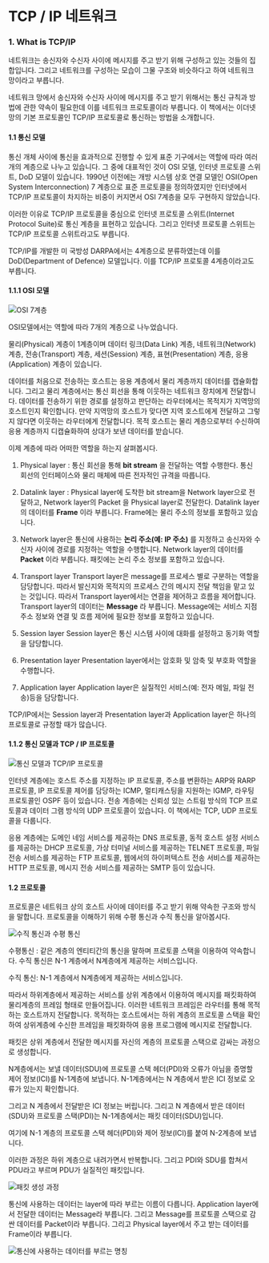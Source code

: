# TCP / IP 네트워크
### 1. What is TCP/IP

네트워크는 송신자와 수신자 사이에 메시지를 주고 받기 위해 구성하고 있는 것들의 집합입니다. 그리고 네트워크를 구성하는 모습이 그물 구조와 비슷하다고 하여 네트워크 망이라고 부릅니다.

네트워크 망에서 송신자와 수신자 사이에 메시지를 주고 받기 위해서는 통신 규칙과 방법에 관한 약속이 필요한데 이를 네트워크 프로토콜이라 부릅니다. 이 책에서는 이더넷 망의 기본 프로토콜인 TCP/IP 프로토콜로 통신하는 방법을 소개합니다.

#### 1.1 통신 모델

통신 개체 사이에 통신을 효과적으로 진행할 수 있게 표준 기구에서는 역할에 따라 여러개의 계층으로 나누고 있습니다.
 그 중에 대표적인 것이 OSI 모델, 인터넷 프로토콜 스위트, DoD 모델이 있습니다.
 1990년 이전에는 개방 시스템 상호 연결 모델인 OSI(Open System Interconnection) 7 계층으로 표준 프로토콜을 정의하였지만 인터넷에서 TCP/IP 프로토콜이 차지하는 비중이 커지면서 OSI 7계층을 모두 구현하지 않았습니다.



 이러한 이유로 TCP/IP 프로토콜을 중심으로 인터넷 프로토콜 스위트(Internet Protocol Suite)로 통신 계층을 표현하고 있습니다. 그리고 인터넷 프로토콜 스위트는 TCP/IP 프로토콜 스위트라고도 부릅니다.



 TCP/IP를 개발한 미 국방성 DARPA에서는 4계층으로 분류하였는데 이를 DoD(Department of Defence) 모델입니다. 이를 TCP/IP 프로토콜 4계층이라고도 부릅니다.

#### 1.1.1 OSI 모델
![OSI 7계층](http://cfile6.uf.tistory.com/image/2301BE365704E0EB05DA40)

OSI모델에서는 역할에 따라 7개의 계층으로 나누었습니다.



 물리(Physical) 계층이 1계층이며 데이터 링크(Data Link) 계층, 네트워크(Network) 계층, 전송(Transport) 계층, 세션(Session) 계층, 표현(Presentation) 계층, 응용(Application) 계층이 있습니다.



 데이터를 처음으로 전송하는 호스트는 응용 계층에서 물리 계층까지 데이터를 캡슐화합니다. 그리고 물리 계층에서는 통신 회선을 통해 이웃하는 네트워크 장치에게 전달합니다. 데이터를 전송하기 위한 경로를 설정하고 판단하는 라우터에서는 목적지가 지역망의 호스트인지 확인합니다. 만약 지역망의 호스트가 맞다면 지역 호스트에게 전달하고 그렇지 않다면 이웃하는 라우터에게 전달합니다. 목적 호스트는 물리 계층으로부터 수신하여 응용 계층까지 디캡슐화하여 상대가 보낸 데이터를 받습니다.



 이제 계층에 따라 어떠한 역할을 하는지 살펴봅시다.


1) Physical layer : 통신 회선을 통해 **bit stream** 을 전달하는 역할 수행한다.
통신 회선의 인터페이스와 물리 매체에 따른 전자적인 규격을 따릅니다.


2) Datalink layer : Physical layer에 도착한 bit stream을 Network layer으로 전달하고, Network layer의 Packet 을 Physical layer로 전달한다. Datalink layer의 데이터를 **Frame** 이라 부릅니다. Frame에는 물리 주소의 정보를 포함하고 있습니다.

3) Network layer은 통신에 사용하는  **논리 주소(예: IP 주소)** 를 지정하고 송신자와 수신자 사이에 경로를 지정하는 역할을 수행합니다. Network layer의 데이터를 **Packet** 이라 부릅니다. 패킷에는 논리 주소 정보를 포함하고 있습니다.

4) Transport layer
 Transport layer은 message를 프로세스 별로 구분하는 역할을 담당합니다. 따라서 발신지와 목적지의 프로세스 간의 메시지 전달 책임을 맡고 있는 것입니다.
 따라서 Transport layer에서는 연결을 제어하고 흐름을 제어합니다. Transport layer의 데이터는 **Message** 라 부릅니다. Message에는 서비스 지점 주소 정보와 연결 및 흐름 제어에 필요한 정보를 포함하고 있습니다.

5) Session layer
 Session layer은 통신 시스템 사이에 대화를 설정하고 동기화 역할을 담당합니다.

6) Presentation layer
 Presentation layer에서는 암호화 및 암축 및 부호화 역할을 수행합니다.

7) Application layer
Application layer은 실질적인 서비스(예: 전자 메일, 파일 전송)등을 담당합니다.

 TCP/IP에서는 Session layer과 Presentation layer과 Application layer은 하나의 프로토콜로 규정할 때가 많습니다.

#### 1.1.2 통신 모델과 TCP / IP 프로토콜
![통신 모델과 TCP/IP 프로토콜](http://cfile29.uf.tistory.com/image/24270D395704E124295713)

인터넷 계층에는 호스트 주소를 지정하는 IP 프로토콜, 주소를 변환하는 ARP와 RARP 프로토콜, IP 프로토콜 제어를 담당하는 ICMP, 멀티캐스팅을 지원하는 IGMP, 라우팅 프로토콜인 OSPF 등이 있습니다. 전송 계층에는 신뢰성 있는 스트림 방식의 TCP 프로토콜과 데이터 그램 방식의 UDP 프로토콜이 있습니다. 이 책에서는 TCP, UDP 프로토콜을 다룹니다.



 응용 계층에는 도메인 네임 서비스를 제공하는 DNS 프로토콜, 동적 호스트 설정 서비스를 제공하는 DHCP 프로토콜, 가상 터미널 서비스를 제공하는 TELNET 프로토콜, 파일 전송 서비스를 제공하는 FTP 프로토콜, 웹에서의 하이퍼텍스트 전송 서비스를 제공하는 HTTP 프로토콜, 메시지 전송 서비스를 제공하는 SMTP 등이 있습니다.

#### 1.2 프로토콜


프로토콜은 네트워크 상의 호스트 사이에 데이터를 주고 받기 위해 약속한 구조와 방식을 말합니다. 프로토콜을 이해하기 위해 수평 통신과 수직 통신을 알아봅시다.

![수직 통신과 수평 통신](http://cfile22.uf.tistory.com/image/2133493B5704E28904EAD3)

수평통신 : 같은 계층의 엔티티간의 통신을 말하며 프로토콜 스택을 이용하여 약속합니다. 수직 통신은 N-1 계층에서 N계층에게 제공하는 서비스입니다.

수직 통신: N-1 계층에서 N계층에게 제공하는 서비스입니다.

 따라서 하위계층에서 제공하는 서비스를 상위 계층에서 이용하여 메시지를 패킷화하여 물리계층의 프레임 형태로 만들어집니다. 이러한 네트워크 프레임은 라우터를 통해 목적하는 호스트까지 전달합니다. 목적하는 호스트에서는 하위 계층의 프로토콜 스택을 확인하여 상위계층에 수신한 프레임을 패킷화하여 응용 프로그램에 메시지로 전달합니다.

 패킷은 상위 계층에서 전달한 메시지를 자신의 계층의 프로토콜 스택으로 감싸는 과정으로 생성합니다.



 N계층에서는 보낼 데이터(SDU)에 프로토콜 스택 헤더(PDI)와 오류가 아님을 증명할 제어 정보(ICI)를 N-1계층에 보냅니다. N-1계층에서는 N 계층에서 받은 ICI 정보로 오류가 있는지 확인합니다.



 그리고 N 계층에서 전달받은 ICI 정보는 버립니다. 그리고 N 계층에서 받은 데이터(SDU)와 프로토콜 스택(PDI)는 N-1계층에서는 패킷 데이터(SDU)입니다.



 여기에 N-1 계층의 프로토콜 스택 헤더(PDI)와 제어 정보(ICI)를 붙여 N-2계층에 보냅니다.



 이러한 과정은 하위 계층으로 내려가면서 반복합니다. 그리고 PDI와 SDU를 합쳐서 PDU라고 부르며 PDU가 실질적인 패킷입니다.

![패킷 생성 과정](http://cfile4.uf.tistory.com/image/250F74345704E22A1CCBAC)

통신에 사용하는 데이터는 layer에 따라 부르는 이름이 다릅니다. Application layer에서 전달한 데이터는 Message라 부릅니다. 그리고 Message를 프로토콜 스택으로 감싼 데이터를 Packet이라 부릅니다. 그리고 Physical layer에서 주고 받는 데이터를 Frame이라 부릅니다.

![통신에 사용하는 데이터를 부르는 명칭](http://cfile24.uf.tistory.com/image/266B4E3A5704E24626ED9F)
